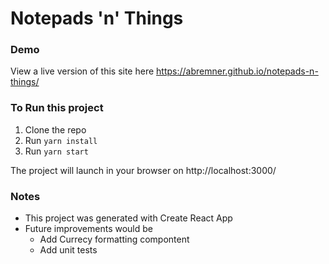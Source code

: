 # Notepads 'n' Things

### Demo
View a live version of this site here https://abremner.github.io/notepads-n-things/

### To Run this project
1. Clone the repo
2. Run `yarn install`
3. Run `yarn start`

The project will launch in your browser on http://localhost:3000/

### Notes
* This project was generated with Create React App
* Future improvements would be
  * Add Currecy formatting compontent
  * Add unit tests
